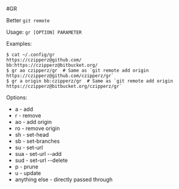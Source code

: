 #GR

Better `git remote`

Usage: `gr [OPTION] PARAMETER`

Examples:

	$ cat ~/.config/gr
	https://czipperz@github.com/
	bb:https://czipperz@bitbucket.org/
	$ gr ao czipperz/gr  # Same as `git remote add origin https://czipperz@github.com/czipperz/gr`
	$ gr a origin bb:czipperz/gr  # Same as `git remote add origin https://czipperz@bitbucket.org/czipperz/gr`

Options:

* a - add
* r - remove
* ao - add origin
* ro - remove origin
* sh - set-head
* sb - set-branches
* su - set-url
* sua - set-url --add
* sud - set-url --delete
* p - prune
* u - update
* anything else - directly passed through
